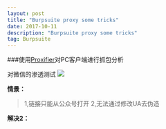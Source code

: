 ```yaml
---
layout: post
title: "Burpsuite proxy some tricks"
date: 2017-10-11
description: "Burpsuite proxy some tricks"
tag: Burpsuite
---   
```


###使用[Proxifier](https://www.proxifier.com)对PC客户端进行抓包分析

对微信的渗透测试 
![](http://owxlxwi6u.bkt.clouddn.com/17-10-11/75903920.jpg)

**情景：**

> 1,链接只能从公众号打开
> 2,无法通过修改UA去伪造	



**解决2：**
